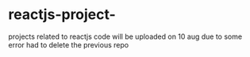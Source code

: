 # reactjs-project-
projects related to reactjs code will be uploaded on 10 aug due to some error had to delete the previous repo
